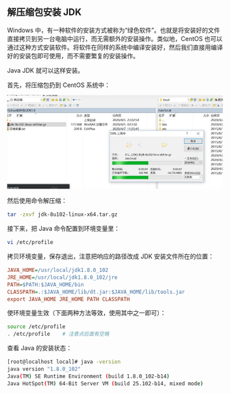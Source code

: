 ## 解压缩包安装 JDK

Windows 中，有一种软件的安装方式被称为“绿色软件”。也就是将安装好的文件直接拷贝到另一台电脑中运行，而无需额外的安装操作。类似地，CentOS 也可以通过这种方式安装软件。将软件在同样的系统中编译安装好，然后我们直接用编译好的安装包即可使用，而不需要繁复的安装操作。

Java JDK 就可以这样安装。

首先，将压缩包扔到 CentOS 系统中：

![img](jdk-installation.assets/clip_image002.jpg)

然后使用命令解压缩：

```bash
tar -zxvf jdk-8u102-linux-x64.tar.gz
```

接下来，把 Java 命令配置到环境变量里：

```bash
vi /etc/profile
```

拷贝环境变量，保存退出，注意把响应的路径改成 JDK 安装文件所在的位置：

```ini
JAVA_HOME=/usr/local/jdk1.8.0_102
JRE_HOME=/usr/local/jdk1.8.0_102/jre
PATH=$PATH:$JAVA_HOME/bin
CLASSPATH=.:$JAVA_HOME/lib/dt.jar:$JAVA_HOME/lib/tools.jar
export JAVA_HOME JRE_HOME PATH CLASSPATH
```

使环境变量生效（下面两种方法等效，使用其中之一即可）：

```bash
source /etc/profile
. /etc/profile    # 注意点后面有空格
```

查看 Java 的安装状态：

```bash
[root@localhost local]# java -version
java version "1.8.0_102"
Java(TM) SE Runtime Environment (build 1.8.0_102-b14)
Java HotSpot(TM) 64-Bit Server VM (build 25.102-b14, mixed mode)
```

